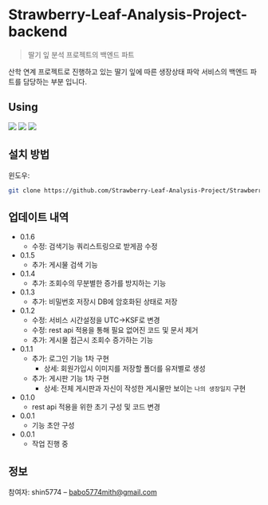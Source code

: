# Strawberry-Leaf-Analysis-Project-backend

> 딸기 잎 분석 프로젝트의 백엔드 파트
>

산학 연계 프로젝트로 진행하고 있는 딸기 잎에 따른 생장상태 파악 서비스의 백엔드 파트를 담당하는
부분 입니다.

## Using
<img src="https://img.shields.io/badge/Python-3776AB?style=for-the-badge&logo=Python&logoColor=white">
<img src="https://img.shields.io/badge/Django-092E20?style=for-the-badge&logo=Django&logoColor=white">
<img src="https://img.shields.io/badge/Pycharm-000000?style=for-the-badge&logo=Pycharm&logoColor=white">

## 설치 방법

윈도우:

```sh
git clone https://github.com/Strawberry-Leaf-Analysis-Project/Strawberry-Leaf-Analysis-Project-backend.git 
```

## 업데이트 내역

* 0.1.6
  * 수정: 검색기능 쿼리스트링으로 받게끔 수정
* 0.1.5
  * 추가: 게시물 검색 기능
* 0.1.4
  * 추가: 조회수의 무분별한 증가를 방지하는 기능 
* 0.1.3
  * 추가: 비밀번호 저장시 DB에 암호화된 상태로 저장
* 0.1.2
  * 수정: 서비스 시간설정을 UTC->KSF로 변경
  * 수정: rest api 적용을 통해 필요 없어진 코드 및 문서 제거
  * 추가: 게시물 접근시 조회수 증가하는 기능
* 0.1.1
    * 추가: 로그인 기능 1차 구현
      * 상세: 회원가입시 이미지를 저장할 폴더를 유저별로 생성
    * 추가: 게시판 기능 1차 구현
      * 상세: 전체 게시판과 자신이 작성한 게시물만 보이는 `나의 생장일지` 구현
* 0.1.0
    * rest api 적용을 위한 초기 구성 및 코드 변경
* 0.0.1
    * 기능 초안 구성
* 0.0.1
    * 작업 진행 중

## 정보

참여자: shin5774 – babo5774mith@gmail.com

<!-- Markdown link & img dfn's -->
[npm-image]: https://img.shields.io/npm/v/datadog-metrics.svg?style=flat-square
[npm-url]: https://npmjs.org/package/datadog-metrics
[npm-downloads]: https://img.shields.io/npm/dm/datadog-metrics.svg?style=flat-square
[travis-image]: https://img.shields.io/travis/dbader/node-datadog-metrics/master.svg?style=flat-square
[travis-url]: https://travis-ci.org/dbader/node-datadog-metrics
[wiki]: https://github.com/yourname/yourproject/wiki